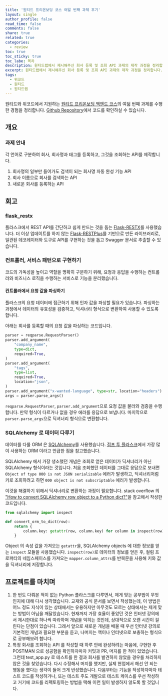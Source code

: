 ```yaml
---
title: '원티드 프리온보딩 코스 여덟 번째 과제 후기'
layout: single
author_profile: false
read_time: false
comments: false
share: true
related: true
categories:
  - review
toc: true
toc_sticky: true
toc_labe: 목차
description: 원티드랩에서 제시해주신 회사 등록 및 조회 API 과제의 제작 과정을 정리합니다.
excerpt: 원티드랩에서 제시해주신 회사 등록 및 조회 API 과제의 제작 과정을 정리합니다.
tags:
  - 위코드
  - 원티드
  - 원티드랩
---
```


원티드와 위코드에서 지원하는 [원티드 프리온보딩 백엔드 코스](https://www.wanted.co.kr/events/pre_onboarding_course_4)의 여덟 번째 과제를 수행한 경험을 정리합니다. [Github Repository](https://github.com/chinsanchung/preonboarding-wantedlab)에서 코드를 확인하실 수 있습니다.

## 개요

### 과제 안내

각 언어로 구분하여 회사, 회사명과 태그를 등록하고, 그것을 조회하는 API를 제작합니다.

1. 회사명의 일부만 들어가도 검색이 되는 회사명 자동 완성 기능 API
2. 회사 이름으로 회사를 검색하는 API
3. 새로운 회사를 등록하는 API

## 회고

### flask_restx

플라스크에서 REST API를 간단하고 쉽게 만드는 것을 돕는 [Flask-RESTX](https://flask-restx.readthedocs.io/en/latest/)를 사용했습니다. 더 이상 업데이트를 하지 않는 [Flask-RESTPlus](https://github.com/noirbizarre/flask-restplus)를 기반으로 만든 라이브러리로, 일관된 데코레이터와 도구로 API를 구현하는 것을 돕고 Swagger 문서로 추출할 수 있습니다.

### 컨트롤러, 서비스 패턴으로 구현하기

코드의 가독성을 높이고 역할을 명확히 구분하기 위해, 요청과 응답을 수행하는 컨트롤러와 비즈니스 로직을 수행하는 서비스로 기능을 분리했습니다.

#### 컨트롤러에서 요청 값을 파싱하기

플라스크의 요청 데이터에 접근하기 위해 인자 값을 파싱할 필요가 있습니다. 파싱하는 과정에서 데이터의 유효성을 검증하고, 딕셔너리 형식으로 변환하여 사용할 수 있도록 합니다.

아래는 회사를 등록할 때의 요청 값을 파싱하는 코드입니다.

```python
parser = reqparse.RequestParser()
parser.add_argument(
    "company_name",
    type=dict,
    required=True,
)
parser.add_argument(
    "tags",
    type=list,
    required=True,
    location="json",
)
parser.add_argument("x-wanted-language", type=str, location="headers")
args = parser.parse_args()
```

`reqparse.RequestParser`, `parser.add_argument`으로 요청 값을 불러와 검증을 수행합니다. 만약 형식이 다르거나 없을 경우 에러를 응답으로 보냅니다. 마지막으로 `parser.parse_args`으로 딕셔너리 형식으로 변환합니다.

### SQLAlchemy 로 데이터 다루기

데이터를 다룰 ORM 은 [SQLAlchemy](https://www.sqlalchemy.org/)를 사용했습니다. [점프 투 플라스크](https://wikidocs.net/book/4542)에서 가장 많이 사용하는 ORM 이라고 언급한 점을 참고했습니다.

SQLAlchemy 에서 가장 생소했던 개념은 조회로 얻은 데이터가 딕셔너리가 아닌 SQLAlchemy 형식이라는 것입니다. 처음 조회했던 데이터를 그대로 응답으로 보내면 `Object of type 000 is not JSON serializable` 에러가 발생하고, 딕셔너리처럼 키로 조회하려고 하면 `000 object is not subscriptable` 에러가 발생합니다.

이것을 해결하기 위해서 딕셔너리로 변환하는 과정이 필요합니다. stack overflow 의 ["How to convert SQLAlchemy row object to a Python dict?"](https://stackoverflow.com/a/37350445)을 참고해서 작성한 코드입니다.

```python
from sqlalchemy import inspect

def convert_orm_to_dict(row):
    return {
        column.key: getattr(row, column.key) for column in inspect(row).mapper.column_attrs
    }

```

Object 의 속성 값을 가져오는 `getattr`을, SQLAlchemy objects 에 대한 정보를 얻는 `inspect` 모듈을 사용했습니다. `inspect(row)`로 데이터의 정보를 얻은 후, 컬럼 프로퍼티의 네임스페이스를 가져오는 `mapper.column_attrs`를 반복문을 사용해 키와 값을 딕셔너리에 저장합니다.

## 프로젝트를 마치며

1. 한 번도 다뤄본 적이 없는 Python 플라스크를 다루면서, 제게 맞는 공부법이 무엇인지에 대해 다시 생각했습니다. 교재와 공식 문서를 보면서 작성했는데, 이 방법은 어느 정도 지식이 있는 상태에서는 유용하지만 아무것도 모르는 상태에서는 제게 맞는 방법이 아님을 깨달았습니다. 현재까지 가장 효율이 좋았던 것은 인터넷 강의에서 제시한대로 하나씩 따라하며 개념을 익히는 것인데, 상대적으로 오랜 시간이 걸린다는 단점이 있습니다. 그래서 앞으로 새로운 개념을 배울 때 우선 인터넷 강의로 기본적인 개념과 필요한 부분을 듣고, 나머지는 책이나 인터넷으로 보충하는 형식으로 공부해보려 합니다.
2. 특정 회사를 조회하는 API 를 작성할 때 하루 안에 완성하려는 마음에, 구현한 후 POSTMAN 으로 성공함을 확인하자마자 커밋과 PR, 머지를 한 적이 있었습니다. 그런데 test_app.py 로 테스트를 한 결과 회사를 발견하지 않았을 경우를 처리하지 않은 것을 찾았습니다. 다시 수정해서 머지를 했지만, 실제 현업에서 해선 안 되는 행동을 했다는 생각이 들어 크게 반성했습니다. 다음부터는 기능을 작성하자마자 테스트 코드를 작성하거나, 또는 테스트 주도 개발으로 테스트 케이스를 우선 작성하고 거기에 코드를 리펙토링하는 방법을 택해 이런 일이 발생하지 않도록 할 것입니다.
